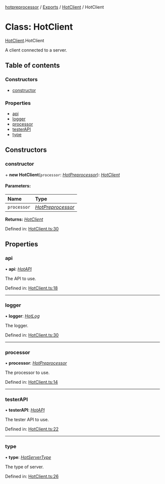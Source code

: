 [hotpreprocessor](../README.md) / [Exports](../modules.md) / [HotClient](../modules/hotclient.md) / HotClient

# Class: HotClient

[HotClient](../modules/hotclient.md).HotClient

A client connected to a server.

## Table of contents

### Constructors

- [constructor](hotclient.hotclient-1.md#constructor)

### Properties

- [api](hotclient.hotclient-1.md#api)
- [logger](hotclient.hotclient-1.md#logger)
- [processor](hotclient.hotclient-1.md#processor)
- [testerAPI](hotclient.hotclient-1.md#testerapi)
- [type](hotclient.hotclient-1.md#type)

## Constructors

### constructor

\+ **new HotClient**(`processor`: [*HotPreprocessor*](hotpreprocessor.hotpreprocessor-1.md)): [*HotClient*](hotclient.hotclient-1.md)

#### Parameters:

Name | Type |
:------ | :------ |
`processor` | [*HotPreprocessor*](hotpreprocessor.hotpreprocessor-1.md) |

**Returns:** [*HotClient*](hotclient.hotclient-1.md)

Defined in: [HotClient.ts:30](https://github.com/OurFreeLight/HotPreprocessor/blob/81355d3/src/HotClient.ts#L30)

## Properties

### api

• **api**: [*HotAPI*](hotapi.hotapi-1.md)

The API to use.

Defined in: [HotClient.ts:18](https://github.com/OurFreeLight/HotPreprocessor/blob/81355d3/src/HotClient.ts#L18)

___

### logger

• **logger**: [*HotLog*](hotlog.hotlog-1.md)

The logger.

Defined in: [HotClient.ts:30](https://github.com/OurFreeLight/HotPreprocessor/blob/81355d3/src/HotClient.ts#L30)

___

### processor

• **processor**: [*HotPreprocessor*](hotpreprocessor.hotpreprocessor-1.md)

The processor to use.

Defined in: [HotClient.ts:14](https://github.com/OurFreeLight/HotPreprocessor/blob/81355d3/src/HotClient.ts#L14)

___

### testerAPI

• **testerAPI**: [*HotAPI*](hotapi.hotapi-1.md)

The tester API to use.

Defined in: [HotClient.ts:22](https://github.com/OurFreeLight/HotPreprocessor/blob/81355d3/src/HotClient.ts#L22)

___

### type

• **type**: [*HotServerType*](../enums/hotserver.hotservertype.md)

The type of server.

Defined in: [HotClient.ts:26](https://github.com/OurFreeLight/HotPreprocessor/blob/81355d3/src/HotClient.ts#L26)
